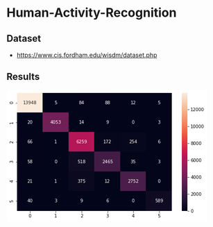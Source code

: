 # Human-Activity-Recognition

## Dataset
- https://www.cis.fordham.edu/wisdm/dataset.php

## Results
![confusion matrix](confusion.png)
